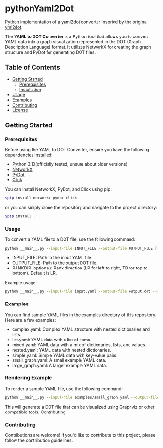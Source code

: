 # pythonYaml2Dot
Python implementation of a yaml2dot converter
Inspried by the original [yml2dot](https://github.com/lucasepe/yml2dot).

The **YAML to DOT Converter** is a Python tool that allows you to convert YAML data into a graph visualization represented in the DOT (Graph Description Language) format. It utilizes NetworkX for creating the graph structure and PyDot for generating DOT files.

## Table of Contents

- [Getting Started](#getting-started)
  - [Prerequisites](#prerequisites)
  - [Installation](#installation)
- [Usage](#usage)
- [Examples](#examples)
- [Contributing](#contributing)
- [License](#license)

## Getting Started

### Prerequisites

Before using the YAML to DOT Converter, ensure you have the following dependencies installed:

- Python 3.10(officially tested, unsure about older versions)
- [NetworkX](https://networkx.github.io/)
- [PyDot](https://pypi.org/project/pydot/)
- [Click](https://click.palletsprojects.com/en/8.0.x/)

You can install NetworkX, PyDot, and Click using pip:

```bash
$pip install networkx pydot click
```

or you can simply clone the repository and navigate to the project directory:

```bash
$pip install .
```

### Usage

To convert a YAML file to a DOT file, use the following command:

```bash
python __main__.py --input-file INPUT_FILE --output-file OUTPUT_FILE [--rankdir RANKDIR]
```

* INPUT_FILE: Path to the input YAML file.
* OUTPUT_FILE: Path to the output DOT file.
* RANKDIR (optional): Rank direction (LR for left to right, TB for top to bottom). Default is LR.

Example usage:

```bash
python __main__.py --input-file input.yaml --output-file output.dot --rankdir LR
```

### Examples

You can find sample YAML files in the examples directory of this repository. Here are a few examples:

* complex.yaml: Complex YAML structure with nested dictionaries and lists.
* list.yaml: YAML data with a list of items.
* mixed.yaml: YAML data with a mix of dictionaries, lists, and values.
* nested.yaml: YAML data with nested dictionaries.
* simple.yaml: Simple YAML data with key-value pairs.
* small_graph.yaml: A small example YAML data.
* large_graph.yaml: A larger example YAML data.

### Rendering Example

To render a sample YAML file, use the following command:

```bash
python __main__.py --input-file examples/small_graph.yaml --output-file small_graph.dot --rankdir LR
```
This will generate a DOT file that can be visualized using Graphviz or other compatible tools.
Contributing

### Contributing
Contributions are welcome! If you'd like to contribute to this project, please follow the contribution guidelines.
